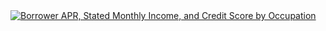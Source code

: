 <div class='tableauPlaceholder' id='viz1495681765637' style='position: relative'><noscript><a href='#'><img alt='Borrower APR, Stated Monthly Income, and Credit Score by Occupation ' src='https:&#47;&#47;public.tableau.com&#47;static&#47;images&#47;Pr&#47;ProsperLoansBorrowerAPRStatedMonthlyIncomeandCreditScorebyOccupation&#47;Sheet1&#47;1_rss.png' style='border: none' /></a></noscript><object class='tableauViz'  style='display:none;'><param name='host_url' value='https%3A%2F%2Fpublic.tableau.com%2F' /> <param name='site_root' value='' /><param name='name' value='ProsperLoansBorrowerAPRStatedMonthlyIncomeandCreditScorebyOccupation&#47;Sheet1' /><param name='tabs' value='no' /><param name='toolbar' value='yes' /><param name='static_image' value='https:&#47;&#47;public.tableau.com&#47;static&#47;images&#47;Pr&#47;ProsperLoansBorrowerAPRStatedMonthlyIncomeandCreditScorebyOccupation&#47;Sheet1&#47;1.png' /> <param name='animate_transition' value='yes' /><param name='display_static_image' value='yes' /><param name='display_spinner' value='yes' /><param name='display_overlay' value='yes' /><param name='display_count' value='yes' /></object></div>                <script type='text/javascript'>                    var divElement = document.getElementById('viz1495681765637');                    var vizElement = divElement.getElementsByTagName('object')[0];                    vizElement.style.width='100%';vizElement.style.height=(divElement.offsetWidth*0.75)+'px';                    var scriptElement = document.createElement('script');                    scriptElement.src = 'https://public.tableau.com/javascripts/api/viz_v1.js';                    vizElement.parentNode.insertBefore(scriptElement, vizElement);                </script>
